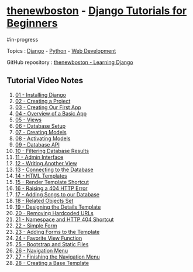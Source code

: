 # [thenewboston](thenewboston.md) - [Django Tutorials for Beginners](https://www.youtube.com/playlist?list=PL6gx4Cwl9DGBlmzzFcLgDhKTTfNLfX1IK)

#in-progress

Topics : [Django](../Django.md) - [Python](../Python.md) - [Web Development](../Web%20Development.md)

GitHub repository : [thenewboston - Learning Django](https://github.com/matt2ology/django-thenewboston)

## Tutorial Video Notes

1. [01 - Installing Django](01%20-%20Installing%20Django.md)
2. [02 - Creating a Project](02%20-%20Creating%20a%20Project.md)
3. [03 - Creating Our First App](03%20-%20Creating%20Our%20First%20App.md)
4. [04 - Overview of a Basic App](04%20-%20Overview%20of%20a%20Basic%20App.md)
5. [05 - Views](05%20-%20Views.md)
6. [06 - Database Setup](06%20-%20Database%20Setup.md)
7. [07 - Creating Models](07%20-%20Creating%20Models.md)
8. [08 - Activating Models](08%20-%20Activating%20Models.md)
9. [09 - Database API](09%20-%20Database%20API.md)
10. [10 - Filtering Database Results](10%20-%20Filtering%20Database%20Results.md)
11. [11 - Admin Interface](11%20-%20Admin%20Interface.md)
12. [12 - Writing Another View](12%20-%20Writing%20Another%20View.md)
13. [13 - Connecting to the Database](13%20-%20Connecting%20to%20the%20Database.md)
14. [14 - HTML Templates](14%20-%20HTML%20Templates.md)
15. [15 - Render Template Shortcut](15%20-%20Render%20Template%20Shortcut.md)
16. [16 - Raising a 404 HTTP Error](16%20-%20Raising%20a%20404%20HTTP%20Error.md)
17. [17 - Adding Songs to our Database](17%20-%20Adding%20Songs%20to%20our%20Database.md)
18. [18 - Related Objects Set](18%20-%20Related%20Objects%20Set.md)
19. [19 - Designing the Details Template](19%20-%20Designing%20the%20Details%20Template.md)
20. [20 - Removing Hardcoded URLs](20%20-%20Removing%20Hardcoded%20URLs.md)
21. [21 - Namespace and HTTP 404 Shortcut](21%20-%20Namespace%20and%20HTTP%20404%20Shortcut.md)
22. [22 - Simple Form](22%20-%20Simple%20Form.md)
23. [23 - Adding Forms to the Template](23%20-%20Adding%20Forms%20to%20the%20Template.md)
24. [24 - Favorite View Function](24%20-%20Favorite%20View%20Function.md)
25. [25 - Bootstrap and Static Files](25%20-%20Bootstrap%20and%20Static%20Files.md)
26. [26 - Navigation Menu](26%20-%20Navigation%20Menu.md)
27. [27 - Finishing the Navigation Menu](27%20-%20Finishing%20the%20Navigation%20Menu.md)
28. [28 - Creating a Base Template](28%20-%20Creating%20a%20Base%20Template.md)
